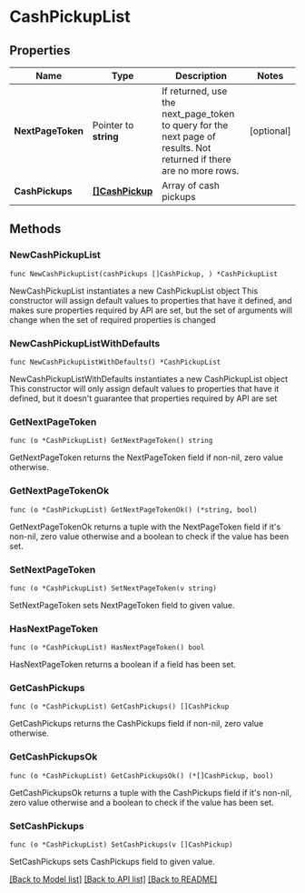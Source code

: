# CashPickupList

## Properties

Name | Type | Description | Notes
------------ | ------------- | ------------- | -------------
**NextPageToken** | Pointer to **string** | If returned, use the next_page_token to query for the next page of results. Not returned if there are no more rows. | [optional] 
**CashPickups** | [**[]CashPickup**](CashPickup.md) | Array of cash pickups | 

## Methods

### NewCashPickupList

`func NewCashPickupList(cashPickups []CashPickup, ) *CashPickupList`

NewCashPickupList instantiates a new CashPickupList object
This constructor will assign default values to properties that have it defined,
and makes sure properties required by API are set, but the set of arguments
will change when the set of required properties is changed

### NewCashPickupListWithDefaults

`func NewCashPickupListWithDefaults() *CashPickupList`

NewCashPickupListWithDefaults instantiates a new CashPickupList object
This constructor will only assign default values to properties that have it defined,
but it doesn't guarantee that properties required by API are set

### GetNextPageToken

`func (o *CashPickupList) GetNextPageToken() string`

GetNextPageToken returns the NextPageToken field if non-nil, zero value otherwise.

### GetNextPageTokenOk

`func (o *CashPickupList) GetNextPageTokenOk() (*string, bool)`

GetNextPageTokenOk returns a tuple with the NextPageToken field if it's non-nil, zero value otherwise
and a boolean to check if the value has been set.

### SetNextPageToken

`func (o *CashPickupList) SetNextPageToken(v string)`

SetNextPageToken sets NextPageToken field to given value.

### HasNextPageToken

`func (o *CashPickupList) HasNextPageToken() bool`

HasNextPageToken returns a boolean if a field has been set.

### GetCashPickups

`func (o *CashPickupList) GetCashPickups() []CashPickup`

GetCashPickups returns the CashPickups field if non-nil, zero value otherwise.

### GetCashPickupsOk

`func (o *CashPickupList) GetCashPickupsOk() (*[]CashPickup, bool)`

GetCashPickupsOk returns a tuple with the CashPickups field if it's non-nil, zero value otherwise
and a boolean to check if the value has been set.

### SetCashPickups

`func (o *CashPickupList) SetCashPickups(v []CashPickup)`

SetCashPickups sets CashPickups field to given value.



[[Back to Model list]](../README.md#documentation-for-models) [[Back to API list]](../README.md#documentation-for-api-endpoints) [[Back to README]](../README.md)


